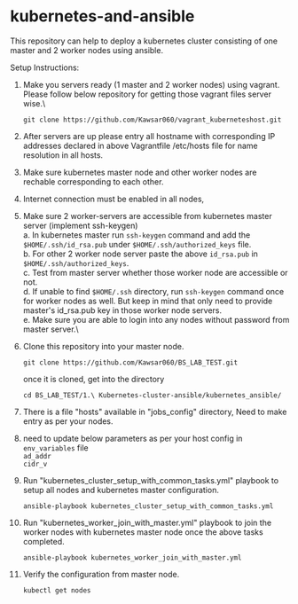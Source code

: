 # kubernetes-and-ansible
This repository can help to deploy a kubernetes cluster consisting of one master and 2 worker nodes using ansible. 


Setup Instructions:

1. Make you servers ready (1 master and 2 worker nodes) using vagrant. Please follow below repository for getting those vagrant files server wise.\

     `git clone https://github.com/Kawsar060/vagrant_kuberneteshost.git`

2. After servers are up please entry all hostname with corresponding IP addresses declared in above Vagrantfile /etc/hosts file for name resolution in all hosts.
3. Make sure kubernetes master node and other worker nodes are rechable corresponding to each other.
4. Internet connection must be enabled in all nodes,
5. Make sure 2 worker-servers are accessible from kubernetes master server (implement ssh-keygen)\
     a. In kubernetes master run `ssh-keygen` command and add the `$HOME/.ssh/id_rsa.pub` under `$HOME/.ssh/authorized_keys` file.\
     b. For other 2 worker node server paste the above `id_rsa.pub` in `$HOME/.ssh/authorized_keys`.\
     c. Test from master server whether those worker node are accessible or not.\
     d. If unable to find `$HOME/.ssh` directory, run `ssh-keygen` command once for worker nodes as well. But keep in mind that only need to provide master's id_rsa.pub key in those worker node servers.\
     e. Make sure you are able to login into any nodes without password from master server.\
     
6. Clone this repository into your master node.
   
   `git clone https://github.com/Kawsar060/BS_LAB_TEST.git`
   
   once it is cloned, get into the directory
   
   `cd BS_LAB_TEST/1.\ Kubernetes-cluster-ansible/kubernetes_ansible/`

6. There is a file "hosts" available in "jobs_config" directory, Need to make entry as per your nodes.
7. need to update below parameters as per your host config in `env_variables` file\
   `ad_addr`\
   `cidr_v`
   
9. Run "kubernetes_cluster_setup_with_common_tasks.yml" playbook to setup all nodes and kubernetes master configuration.

   `ansible-playbook kubernetes_cluster_setup_with_common_tasks.yml`
   
10. Run "kubernetes_worker_join_with_master.yml" playbook to join the worker nodes with kubernetes master node once the above tasks completed.

      `ansible-playbook kubernetes_worker_join_with_master.yml`

11. Verify the configuration from master node.

      `kubectl get nodes`

